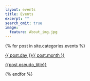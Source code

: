 ```yaml
---
layout: events
title: Events
excerpt: ""
search_omit: true
image:
  feature: About_img.jpg
---
```



{% for post in site.categories.events %} 


 <div class="row rect" style="background: {% if post.status == 'Finished' %} #516878 {% elsif post.status == 'Nearest'%} #7cbf5b {% elsif post.status == 'Future'  %}  #ffffff {% endif %}">
 <a href="{{ site.url }}{{ post.url }}">
  <div class="col-sm-1"></div>
  <div class="col-sm-2">
   <div class="date">
   	<p>{{ post.day }}<span>{{ post.month }}</span></p>
   </div>
  </div>
  <div class="col-sm-9">
   <p class="event"> {{post.pseudo_title}}  </p>
  </div>
  </a>
 </div>
 
 


{% endfor %}

